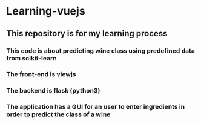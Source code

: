 # Learning-vuejs
## This repository is for my learning process
### This code is about predicting wine class using predefined data from scikit-learn
### The front-end is viewjs
### The backend is flask (python3)
### The application has a GUI for an user to enter ingredients in order to predict the class of a wine
